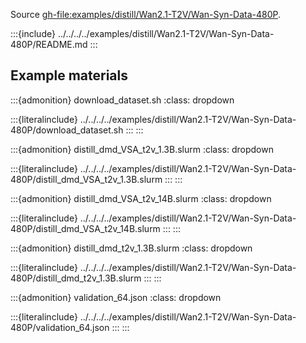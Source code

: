 Source <gh-file:examples/distill/Wan2.1-T2V/Wan-Syn-Data-480P>.

:::{include} ../../../../examples/distill/Wan2.1-T2V/Wan-Syn-Data-480P/README.md
:::

## Example materials

:::{admonition} download_dataset.sh
:class: dropdown

:::{literalinclude} ../../../../examples/distill/Wan2.1-T2V/Wan-Syn-Data-480P/download_dataset.sh
:::
:::

:::{admonition} distill_dmd_VSA_t2v_1.3B.slurm
:class: dropdown

:::{literalinclude} ../../../../examples/distill/Wan2.1-T2V/Wan-Syn-Data-480P/distill_dmd_VSA_t2v_1.3B.slurm
:::
:::

:::{admonition} distill_dmd_VSA_t2v_14B.slurm
:class: dropdown

:::{literalinclude} ../../../../examples/distill/Wan2.1-T2V/Wan-Syn-Data-480P/distill_dmd_VSA_t2v_14B.slurm
:::
:::

:::{admonition} distill_dmd_t2v_1.3B.slurm
:class: dropdown

:::{literalinclude} ../../../../examples/distill/Wan2.1-T2V/Wan-Syn-Data-480P/distill_dmd_t2v_1.3B.slurm
:::
:::

:::{admonition} validation_64.json
:class: dropdown

:::{literalinclude} ../../../../examples/distill/Wan2.1-T2V/Wan-Syn-Data-480P/validation_64.json
:::
::: 